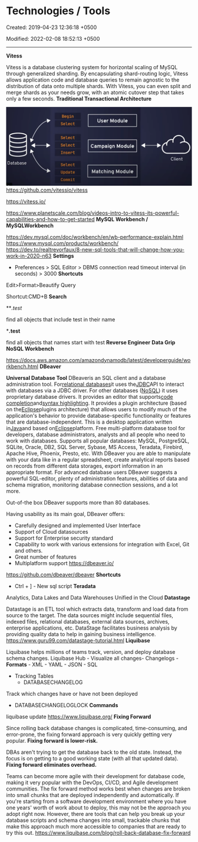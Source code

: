 # Technologies / Tools

Created: 2019-04-23 12:36:18 +0500

Modified: 2022-02-08 18:52:13 +0500

---

**Vitess**

Vitess is a database clustering system for horizontal scaling of MySQL through generalized sharding.
By encapsulating shard-routing logic, Vitess allows application code and database queries to remain agnostic to the distribution of data onto multiple shards. With Vitess, you can even split and merge shards as your needs grow, with an atomic cutover step that takes only a few seconds.
**Traditional Transactional Architecture**

![Begin Select Select Select Insert Database Select Update Commit User Module Campaign Module Matching Module Client ](media/Technologies---Tools-image1.png)
<https://github.com/vitessio/vitess>

<https://vitess.io/>

<https://www.planetscale.com/blog/videos-intro-to-vitess-its-powerful-capabilities-and-how-to-get-started>
**MySQL Workbench / MySQLWorkbench**

<https://dev.mysql.com/doc/workbench/en/wb-performance-explain.html>
<https://www.mysql.com/products/workbench/>
<https://dev.to/realtrevorfaux/8-new-sql-tools-that-will-change-how-you-work-in-2020-n63>
**Settings**
-   Preferences > SQL Editor > DBMS connection read timeout interval (in seconds) > 3000
**Shortcuts**

Edit>Format>Beautify Query

Shortcut:CMD+B
**Search**

***.*test**

find all objects that include test in their name

***.test**

find all objects that names start with test
**Reverse Engineer**
**Data Grip**
**NoSQL Workbench**

<https://docs.aws.amazon.com/amazondynamodb/latest/developerguide/workbench.html>
**DBeaver**

**Universal Database Tool**
DBeaveris an SQL client and a database administration tool. For[relational databases](https://en.wikipedia.org/wiki/Relational_database)it uses the[JDBC](https://en.wikipedia.org/wiki/JDBC)API to interact with databases via a JDBC driver. For other databases ([NoSQL](https://en.wikipedia.org/wiki/NoSQL)) it uses proprietary database drivers. It provides an editor that supports[code completion](https://en.wikipedia.org/wiki/Autocomplete)and[syntax highlighting](https://en.wikipedia.org/wiki/Syntax_highlighting). It provides a plugin architecture (based on the[Eclipse](https://en.wikipedia.org/wiki/Eclipse_(software))plugins architecture) that allows users to modify much of the application's behavior to provide database-specific functionality or features that are database-independent. This is a desktop application written in[Java](https://en.wikipedia.org/wiki/Java_platform)and based on[Eclipse](https://en.wikipedia.org/wiki/Eclipse_(software))platform.
Free multi-platform database tool for developers, database administrators, analysts and all people who need to work with databases. Supports all popular databases: MySQL, PostgreSQL, SQLite, Oracle, DB2, SQL Server, Sybase, MS Access, Teradata, Firebird, Apache Hive, Phoenix, Presto, etc.
With DBeaver you are able to manipulate with your data like in a regular spreadsheet, create analytical reports based on records from different data storages, export information in an appropriate format. For advanced database users DBeaver suggests a powerful SQL-editor, plenty of administration features, abilities of data and schema migration, monitoring database connection sessions, and a lot more.

Out-of-the box DBeaver supports more than 80 databases.

Having usability as its main goal, DBeaver offers:
-   Carefully designed and implemented User Interface
-   Support of Cloud datasources
-   Support for Enterprise security standard
-   Capability to work with various extensions for integration with Excel, Git and others.
-   Great number of features
-   Multiplatform support
<https://dbeaver.io/>

<https://github.com/dbeaver/dbeaver>
**Shortcuts**
-   Ctrl + ] - New sql script
**Teradata**

Analytics, Data Lakes and Data Warehouses Unified in the Cloud
**Datastage**

Datastage is an ETL tool which extracts data, transform and load data from source to the target. The data sources might include sequential files, indexed files, relational databases, external data sources, archives, enterprise applications, etc. DataStage facilitates business analysis by providing quality data to help in gaining business intelligence.
<https://www.guru99.com/datastage-tutorial.html>
**Liquibase**

Liquibase helps millions of teams track, version, and deploy database schema changes.
Liquibase Hub - Visualize all changes-   Changelogs
    -   **Formats**
        -   XML
        -   YAML
        -   JSON
        -   SQL
-   Tracking Tables
    -   DATABASECHANGELOG

Track which changes have or have not been deployed
-   DATABASECHANGELOGLOCK
**Commands**

liquibase update
<https://www.liquibase.org/>
**Fixing Forward**

Since rolling back database changes is complicated, time-consuming, and error-prone, the fixing forward approach is very quickly getting very popular.
**Fixing forward is lower-risk.**

DBAs aren't trying to get the database back to the old state. Instead, the focus is on getting to a good working state (with all that updated data).
**Fixing forward eliminates overhead.**

Teams can become more agile with their development for database code, making it very popular with the DevOps, CI/CD, and Agile development communities.
The fix forward method works best when changes are broken into small chunks that are deployed independently and automatically. If you're starting from a software development environment where you have one years' worth of work about to deploy, this may not be the approach you adopt right now. However, there are tools that can help you break up your database scripts and schema changes into small, trackable chunks that make this approach much more accessible to companies that are ready to try this out.
<https://www.liquibase.com/blog/roll-back-database-fix-forward>

